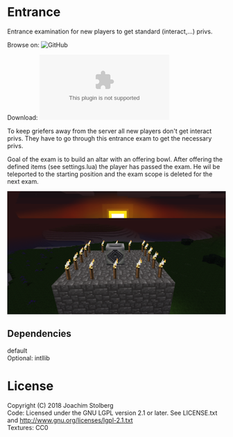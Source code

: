 # Entrance

Entrance examination for new players to get standard (interact,...) privs.

Browse on: ![GitHub](https://github.com/joe7575/entrance)

Download: ![GitHub](https://github.com/joe7575/entrance/archive/master.zip)

To keep griefers away from the server all new players don't get interact privs.
They have to go through this entrance exam to get the necessary privs.

Goal of the exam is to build an altar with an offering bowl.
After offering the defined items (see settings.lua) the player has passed the exam.
He wil be teleported to the starting position and the exam scope is deleted for the next exam.

![Entrance](https://github.com/joe7575/entrance/blob/master/screenshot.png)


## Dependencies
default  
Optional: intllib

# License
Copyright (C) 2018 Joachim Stolberg  
Code: Licensed under the GNU LGPL version 2.1 or later. See LICENSE.txt and http://www.gnu.org/licenses/lgpl-2.1.txt  
Textures: CC0

